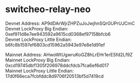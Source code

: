# switcheo-relay-neo

Devnet Address: AP9dDArWjrZHPZuJoJwjhnSQrGUPrUJCmC</br>
Devnet LockProxy Big Endian: 0xef911d8e7ee943592a9615cd0368ef97158bfcb6</br>
Devnet LockProxy Little Endian: b6fc8b1597ef6803cd15962a5943e97e8e1d91ef

Mainnet Address: AHwoWtUgwruKoGZ8hLrEHr1erESfd2Lf9Z</br>
Mainnet LockProxy Big Endian: 0xcd19745dbf1305f206978ddcfdcb7fca6ef6d017</br>
Mainnet LockProxy Little Endian: 17d0f66eca7fcbfddc8d9706f20513bf5d7419cd
